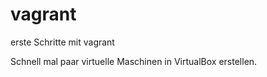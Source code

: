 # vagrant
erste Schritte mit vagrant

Schnell mal paar virtuelle Maschinen in VirtualBox erstellen.
